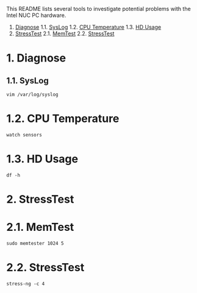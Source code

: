 This README lists several tools to investigate potential problems with the Intel NUC PC hardware.

1. [Diagnose](#diag)
1.1. [SysLog](#sys_log)
1.2. [CPU Temperature](#cpu_temp)
1.3. [HD Usage](#hd_use)
2. [StressTest](#stress)
2.1. [MemTest](#mem_test)
2.2. [StressTest](#stress_test)

# 1. Diagnose <a name="diag"></a>
## 1.1. SysLog <a name="sys_log"></a>
```
vim /var/log/syslog
```

# 1.2. CPU Temperature <a name="cpu_temp"></a>
```
watch sensors
```

# 1.3. HD Usage <a name="hd_use"></a>
```
df -h
```

# 2. StressTest <a name="stress"></a>
# 2.1. MemTest <a name="mem_test"></a>
```
sudo memtester 1024 5
```

# 2.2. StressTest <a name="stress_test"></a>
```
stress-ng -c 4
```
